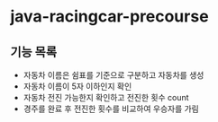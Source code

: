 # java-racingcar-precourse

## 기능 목록

* 자동차 이름은 쉼표를 기준으로 구분하고 자동차를 생성
* 자동차 이름이 5자 이하인지 확인
* 자동차 전진 가능한지 확인하고 전진한 횟수 count
* 경주를 완료 후 전진한 횟수를 비교하여 우승자를 가림
